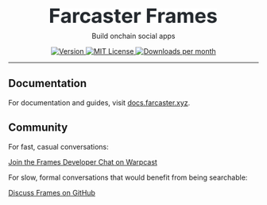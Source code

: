 <br />

<p align="center">
  <a href="https://docs.farcaster.xyz/developers/frames/v2/">
      <picture>
        <source media="(prefers-color-scheme: dark)" srcset="https://raw.githubusercontent.com/farcasterxzy/frames/main/.github/gh-logo-dark.svg">
        <img alt="farcaster frames logo" src="https://raw.githubusercontent.com/farcasterxyz/frames/main/.github/gh-logo-light.svg" width="auto" height="30">
      </picture>
  </a>
</p>

<p align="center">
  Build onchain social apps
</p>

<p align="center">
  <a href="https://www.npmjs.com/package/@farcaster/frame-sdk">
    <picture>
      <source media="(prefers-color-scheme: dark)" srcset="https://img.shields.io/npm/v/@farcaster/frame-sdk?colorA=21262d&colorB=21262d">
      <img src="https://img.shields.io/npm/v/@farcaster/frame-sdk?colorA=f6f8fa&colorB=f6f8fa" alt="Version">
    </picture>
  </a>
  <a href="https://github.com/farcasterxyz/frames/blob/main/LICENSE">
    <picture>
      <source media="(prefers-color-scheme: dark)" srcset="https://img.shields.io/npm/l/@farcaster/frame-sdk?colorA=21262d&colorB=21262d">
      <img src="https://img.shields.io/npm/l/@farcaster/frame-sdk?colorA=f6f8fa&colorB=f6f8fa" alt="MIT License">
    </picture>
  </a>
  <a href="https://www.npmjs.com/package/@farcaster/frame-sdk">
    <picture>
      <source media="(prefers-color-scheme: dark)" srcset="https://img.shields.io/npm/dm/@farcaster/frame-sdk?colorA=21262d&colorB=21262d">
      <img src="https://img.shields.io/npm/dm/@farcaster/frame-sdk?colorA=f6f8fa&colorB=f6f8fa" alt="Downloads per month">
    </picture>
  </a>
</p>

---

## Documentation

For documentation and guides, visit [docs.farcaster.xyz](https://docs.farcaster.xyz/developers/frames/v2/).

## Community

For fast, casual conversations:

[Join the Frames Developer Chat on Warpcast](https://warpcast.com/~/group/X2P7HNc4PHTriCssYHNcmQ)

For slow, formal conversations that would benefit from being searchable:

[Discuss Frames on GitHub](https://github.com/farcasterxyz/frames/discussions)
